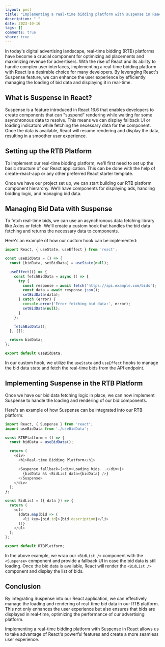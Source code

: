 ```yaml
---
layout: post
title: "Implementing a real-time bidding platform with suspense in React"
description: " "
date: 2023-10-16
tags: []
comments: true
share: true
---
```


In today's digital advertising landscape, real-time bidding (RTB) platforms have become a crucial component for optimizing ad placements and maximizing revenue for advertisers. With the rise of React and its ability to handle complex user interfaces, implementing a real-time bidding platform with React is a desirable choice for many developers. By leveraging React's Suspense feature, we can enhance the user experience by efficiently managing the loading of bid data and displaying it in real-time.

## What is Suspense in React?

Suspense is a feature introduced in React 16.6 that enables developers to create components that can "suspend" rendering while waiting for some asynchronous data to resolve. This means we can display fallback UI or loading indicators while fetching the necessary data for the component. Once the data is available, React will resume rendering and display the data, resulting in a smoother user experience.

## Setting up the RTB Platform

To implement our real-time bidding platform, we'll first need to set up the basic structure of our React application. This can be done with the help of create-react-app or any other preferred React starter template.

Once we have our project set up, we can start building our RTB platform component hierarchy. We'll have components for displaying ads, handling bidding logic, and managing bid data.

## Managing Bid Data with Suspense

To fetch real-time bids, we can use an asynchronous data fetching library like Axios or fetch. We'll create a custom hook that handles the bid data fetching and returns the necessary data to components.

Here's an example of how our custom hook can be implemented:

```javascript
import React, { useState, useEffect } from 'react';

const useBidData = () => {
  const [bidData, setBidData] = useState(null);

  useEffect(() => {
    const fetchBidData = async () => {
      try {
        const response = await fetch('https://api.example.com/bids');
        const data = await response.json();
        setBidData(data);
      } catch (error) {
        console.error('Error fetching bid data:', error);
        setBidData(null);
      }
    };

    fetchBidData();
  }, []);

  return bidData;
};

export default useBidData;
```

In our custom hook, we utilize the `useState` and `useEffect` hooks to manage the bid data state and fetch the real-time bids from the API endpoint.

## Implementing Suspense in the RTB Platform

Once we have our bid data fetching logic in place, we can now implement Suspense to handle the loading and rendering of our bid components.

Here's an example of how Suspense can be integrated into our RTB platform:

```javascript
import React, { Suspense } from 'react';
import useBidData from './useBidData';

const RTBPlatform = () => {
  const bidData = useBidData();

  return (
    <div>
      <h1>Real-time Bidding Platform</h1>

      <Suspense fallback={<div>Loading bids...</div>}>
        {bidData && <BidList data={bidData} />}
      </Suspense>
    </div>
  );
};

const BidList = ({ data }) => {
  return (
    <ul>
      {data.map(bid => (
        <li key={bid.id}>{bid.description}</li>
      ))}
    </ul>
  );
};

export default RTBPlatform;
```

In the above example, we wrap our `<BidList />` component with the `<Suspense>` component and provide a fallback UI in case the bid data is still loading. Once the bid data is available, React will render the `<BidList />` component and display the list of bids.

## Conclusion

By integrating Suspense into our React application, we can effectively manage the loading and rendering of real-time bid data in our RTB platform. This not only enhances the user experience but also ensures that bids are displayed in real-time, optimizing the performance of our advertising platform.

Implementing a real-time bidding platform with Suspense in React allows us to take advantage of React's powerful features and create a more seamless user experience.